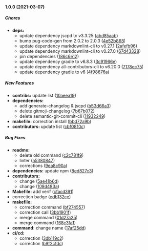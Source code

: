 #### 1.0.0 (2021-03-07)

##### Chores

* **deps:**
  *  update dependency jscpd to v3.3.25 ([abd85aab](https://github.com/koromerzhin/template-flutter/commit/abd85aabeba509aeabbaefb20bbef2d9a3ca1830))
  *  bump pug-code-gen from 2.0.2 to 2.0.3 ([4e52b868](https://github.com/koromerzhin/template-flutter/commit/4e52b868be640824969f539ef477464899b3f3a7))
  *  update dependency markdownlint-cli to v0.27.1 ([2afefb96](https://github.com/koromerzhin/template-flutter/commit/2afefb964984cdd5d4a7c3dcd6e62a15dcf4b920))
  *  update dependency markdownlint-cli to v0.27.0 ([67d43328](https://github.com/koromerzhin/template-flutter/commit/67d43328199b82e5022d004c1b85b996359e9724))
  *  pin dependencies ([186c6e12](https://github.com/koromerzhin/template-flutter/commit/186c6e122fd4d872f39f4efb4037315054f63320))
  *  update dependency gradle to v6.8.3 ([3c91966e](https://github.com/koromerzhin/template-flutter/commit/3c91966e728e5d7d62164bb9ba1770a3e52b024c))
  *  update dependency all-contributors-cli to v6.20.0 ([7178ec75](https://github.com/koromerzhin/template-flutter/commit/7178ec75a8472d4859983d467ab7062b68a1f10f))
  *  update dependency gradle to v6 ([4f98676a](https://github.com/koromerzhin/template-flutter/commit/4f98676a2996d540703610b37cac475c12bd265e))

##### New Features

* **contribs:**  update list ([10aeea19](https://github.com/koromerzhin/template-flutter/commit/10aeea195860301641441f133248ff008f302b44))
* **dependencies:**
  *  add generate-changelog & jscpd ([b53d66a3](https://github.com/koromerzhin/template-flutter/commit/b53d66a3fb7282b4bd898694abcce157852b8ac2))
  *  delete gitmoji-changelog ([7b67b072](https://github.com/koromerzhin/template-flutter/commit/7b67b0720640dcb7669ad132c18dcfb0c7e6e6eb))
  *  delete semantic-git-commit-cli ([11932249](https://github.com/koromerzhin/template-flutter/commit/11932249e42708b223460470703cb69cadbfb327))
* **makefile:**  correction install ([bbd72a9b](https://github.com/koromerzhin/template-flutter/commit/bbd72a9b492c960c025ca077c47ffcef247d9b4c))
* **contributors:**  update list ([cbf0810c](https://github.com/koromerzhin/template-flutter/commit/cbf0810ce8b579715ba536829839a50af9346d26))

##### Bug Fixes

* **readme:**
  *  delete old command ([c2c781f9](https://github.com/koromerzhin/template-flutter/commit/c2c781f942182cefe3c721a568256d9b1f6de914))
  *  linter ([a5380847](https://github.com/koromerzhin/template-flutter/commit/a5380847588977b798491cf407d20c15a7240ab2))
  *  corrections ([9ea8c90a](https://github.com/koromerzhin/template-flutter/commit/9ea8c90abce7907ffbf902adaac33160cc619533))
* **dependencies:**  update npm ([8ed827c3](https://github.com/koromerzhin/template-flutter/commit/8ed827c309cc49e413543614bbfd6bb471726e6f))
* **contributors:**
  *  change ([5ae41b6d](https://github.com/koromerzhin/template-flutter/commit/5ae41b6d02db8a196f07ead71851d78ed7f0a9fa))
  *  change ([108d483a](https://github.com/koromerzhin/template-flutter/commit/108d483a80353dcefe5b3da7df530839c0650673))
* **Makefile:**  add verif ([cfacd391](https://github.com/koromerzhin/template-flutter/commit/cfacd391c00898b3c816e0c8550ad74d04c2e8f7))
*  correction badge ([edb132ce](https://github.com/koromerzhin/template-flutter/commit/edb132cea0587ffd86a3f71304d081a32186a8fa))
* **makefile:**
  *  correction command ([bf274557](https://github.com/koromerzhin/template-flutter/commit/bf27455780a4c08ecedad04b51c1340f7f1628b8))
  *  correction call ([3bb1901f](https://github.com/koromerzhin/template-flutter/commit/3bb1901fbb505715366a3d86e27e9952ee47d620))
  *  merge command ([01d27a25](https://github.com/koromerzhin/template-flutter/commit/01d27a254977cd30fac671dba0a83b59ee91ca15))
  *  merge command ([168c3fa1](https://github.com/koromerzhin/template-flutter/commit/168c3fa1943982d09b01915a734f8f7d0990630a))
* **command:**  change name ([17af25dd](https://github.com/koromerzhin/template-flutter/commit/17af25dd3f07c482166dac096755815d38152e23))
* **ci/cd:**
  *  correction ([3db119c2](https://github.com/koromerzhin/template-flutter/commit/3db119c2f9b753b0b6812e5ec0a1fd3fa7a72149))
  *  correction ([b9f2cfdc](https://github.com/koromerzhin/template-flutter/commit/b9f2cfdc51d01f1116f91b6bf037db12f3eefd6a))


